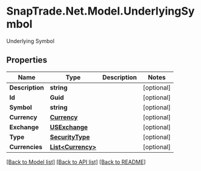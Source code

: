 # SnapTrade.Net.Model.UnderlyingSymbol
Underlying Symbol

## Properties

Name | Type | Description | Notes
------------ | ------------- | ------------- | -------------
**Description** | **string** |  | [optional] 
**Id** | **Guid** |  | [optional] 
**Symbol** | **string** |  | [optional] 
**Currency** | [**Currency**](Currency.md) |  | [optional] 
**Exchange** | [**USExchange**](USExchange.md) |  | [optional] 
**Type** | [**SecurityType**](SecurityType.md) |  | [optional] 
**Currencies** | [**List&lt;Currency&gt;**](Currency.md) |  | [optional] 

[[Back to Model list]](../README.md#documentation-for-models) [[Back to API list]](../README.md#documentation-for-api-endpoints) [[Back to README]](../README.md)

